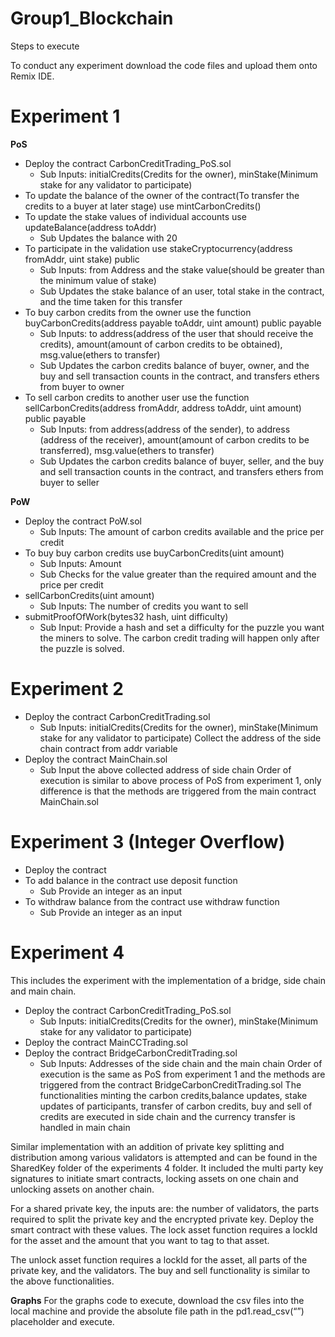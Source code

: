 # Group1_Blockchain
Steps to execute

To conduct any experiment download the code files and upload them onto Remix IDE. 

# Experiment 1
**PoS**
* Deploy the contract CarbonCreditTrading_PoS.sol 
	* Sub Inputs: initialCredits(Credits for the owner), minStake(Minimum stake for any validator to participate) 
* To update the balance of the owner of the contract(To transfer the credits to a buyer at later stage) use mintCarbonCredits() 
* To update the stake values of individual accounts use updateBalance(address toAddr)
	* Sub Updates the balance with 20
* To participate in the validation use stakeCryptocurrency(address fromAddr, uint stake) public 
	* Sub Inputs: from Address and the stake value(should be greater than the minimum value of stake)
	* Sub Updates the stake balance of an user, total stake in the contract, and the time taken for this transfer
* To buy carbon credits from the owner use the function buyCarbonCredits(address payable toAddr, uint amount) public payable
	* Sub Inputs: to address(address of the user that should receive the credits), amount(amount of carbon credits to be obtained), msg.value(ethers to transfer)
	* Sub Updates the carbon credits balance of buyer, owner, and the buy and sell transaction counts in the contract, and transfers ethers from buyer to owner
* To sell carbon credits to another user use the function sellCarbonCredits(address fromAddr, address toAddr, uint amount) public payable
	* Sub Inputs: from address(address of the sender), to address (address of the receiver), amount(amount of carbon credits to be transferred), msg.value(ethers to transfer)
	* Sub Updates the carbon credits balance of buyer, seller, and the buy and sell transaction counts in the contract, and transfers ethers from buyer to seller

**PoW**
* Deploy the contract PoW.sol
	* Sub Inputs: The amount of carbon credits available and the price per credit
* To buy buy carbon credits use buyCarbonCredits(uint amount)
	* Sub Inputs: Amount 
	* Sub Checks for the value greater than the required amount and the price per credit
* sellCarbonCredits(uint amount)
	* Sub Inputs: The number of credits you want to sell
* submitProofOfWork(bytes32 hash, uint difficulty)
	* Sub Input: Provide a hash and set a difficulty for the puzzle you want the miners to solve. The carbon credit trading will happen only after the puzzle is solved.

# Experiment 2
* Deploy the contract CarbonCreditTrading.sol
	* Sub Inputs: initialCredits(Credits for the owner), minStake(Minimum stake for any validator to participate)
Collect the address of the side chain contract from addr variable
* Deploy the contract MainChain.sol 
	* Sub Input the above collected address of side chain
Order of execution is similar to above process of PoS from experiment 1, only difference is that the methods are triggered from the main contract MainChain.sol


# Experiment 3 (Integer Overflow)
* Deploy the contract
* To add balance in the contract use deposit function 
	* Sub Provide an integer as an input
* To withdraw balance from the contract use withdraw function
	* Sub Provide an integer as an input


# Experiment 4

This includes the experiment with the implementation of a bridge, side chain and main chain.
* Deploy the contract CarbonCreditTrading_PoS.sol 
	* Sub Inputs: initialCredits(Credits for the owner), minStake(Minimum stake for any validator to participate)
* Deploy the contract MainCCTrading.sol 
* Deploy the contract BridgeCarbonCreditTrading.sol 
	* Sub Inputs: Addresses of the side chain and the main chain
Order of execution is the same as  PoS from experiment 1 and the methods are triggered from the contract BridgeCarbonCreditTrading.sol
The functionalities minting the carbon credits,balance updates, stake updates of participants, transfer of carbon credits, buy and sell of credits are executed in side chain and the currency transfer is handled in main chain

Similar implementation with an addition of private key splitting and distribution among various validators is attempted and can be found in the SharedKey folder of the experiments 4 folder. It included the multi party key signatures to initiate smart contracts, locking assets on one chain and unlocking assets on another chain. 

For a shared private key, the inputs are: the number of validators, the parts required to split the private key and the encrypted private key. Deploy the smart contract with these values.
The lock asset function requires a lockId for the asset and the amount that you want to tag to that asset.

The unlock asset function requires a lockId for the asset, all parts of the private key, and the validators.
The buy and sell functionality is similar to the above functionalities.


**Graphs**
For the graphs code to execute, download the csv files into the local machine and provide the absolute file path in the pd1.read_csv(“<path>”) placeholder and execute.
